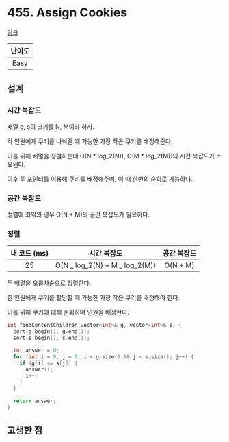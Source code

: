 # 455. Assign Cookies

[링크](https://leetcode.com/problems/assign-cookies/)

| 난이도 |
| :----: |
|  Easy  |

## 설계

### 시간 복잡도

배열 g, s의 크기를 N, M이라 하자.

각 인원에게 쿠키를 나눠줄 때 가능한 가장 작은 쿠키를 배정해준다.

이를 위해 배열을 정렬하는데 O(N \* log_2(N)), O(M \* log_2(M))의 시간 복잡도가 소요된다.

이후 투 포인터를 이용해 쿠키를 배정해주며, 이 때 한번의 순회로 가능하다.

### 공간 복잡도

정렬에 최악의 경우 O(N + M)의 공간 복잡도가 필요하다.

### 정렬

| 내 코드 (ms) |          시간 복잡도           | 공간 복잡도 |
| :----------: | :----------------------------: | :---------: |
|      25      | O(N _ log_2(N) + M _ log_2(M)) |  O(N + M)   |

두 배열을 오름차순으로 정렬한다.

한 인원에게 쿠키를 할당할 때 가능한 가장 작은 쿠키를 배정해야 한다.

이를 위해 쿠키에 대해 순회하며 인원을 배정한다.

```cpp
int findContentChildren(vector<int>& g, vector<int>& s) {
  sort(g.begin(), g.end());
  sort(s.begin(), s.end());

  int answer = 0;
  for (int i = 0, j = 0; i < g.size() && j < s.size(); j++) {
    if (g[i] <= s[j]) {
      answer++;
      i++;
    }
  }

  return answer;
}
```

## 고생한 점

